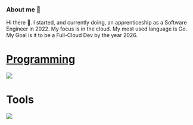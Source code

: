 ### About me 👋
Hi there 👋. I started, and currently doing, an apprenticeship as a Software Engineer in 2022. My focus is in the cloud.  My most used language is Go. My Goal is it to be a Full-Cloud Dev by the year 2026.

<!--
**Zoxyren/Zoxyren** is a ✨ _special_ ✨ repository because its `README.md` (this file) appears on your GitHub profile.
[![My Skills](https://skillicons.dev/icons?i=kubernetes,docker,go)](https://skillicons.dev)
Here are some ideas to get you started:

- 🔭 I’m currently working on ...
- 🌱 I’m currently learning ...
- 👯 I’m looking to collaborate on ...
- 🤔 I’m looking for help with ...
- 💬 Ask me about ...
- 📫 How to reach me: ...
- 😄 Pronouns: ...
- ⚡ Fun fact: ...
-->
<p align="center">
  <a href="https://skillicons.dev">
    <h1> Programming </h1>
    <img src="https://skillicons.dev/icons?i=go" />
  </a>
  <h1>Tools</h1>
  <img src="https://skillicons.dev/icons?i=git,kubernetes,docker,git,grafana,linux,openstack,postman" />
</p>

